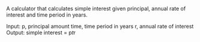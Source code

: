 A calculator that calculates simple interest given principal, annual rate of interest and time period in years.

Input:
  p, principal amount
  time, time period in years
  r, annual rate of interest
Output:
  simple interest = p*t*r
